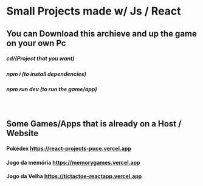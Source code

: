 # Small Projects made w/ Js / React

## You can Download this archieve and up the game on your own Pc


##### cd/(Project that you want)

##### npm i (to install dependencies)

##### npm run dev (to run the game/app)

<br/>


## Some Games/Apps that is already on a Host / Website

#### Pokédex https://react-projects-puce.vercel.app

#### Jogo da memória https://memorygames.vercel.app

#### Jogo da Velha https://tictactoe-reactapp.vercel.app
